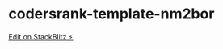 # codersrank-template-nm2bor

[Edit on StackBlitz ⚡️](https://stackblitz.com/edit/codersrank-template-nm2bor)